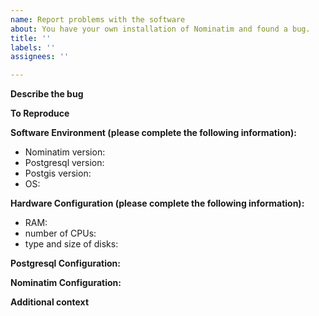 ```yaml
---
name: Report problems with the software
about: You have your own installation of Nominatim and found a bug.
title: ''
labels: ''
assignees: ''

---
```


<!-- Note: if you are installing Nominatim through a docker image, you should report issues with the installation process with the docker repository first.

     Do not send screen shots! Copy any console output directly into the issue.
 -->

**Describe the bug**
<!-- A clear and concise description of what the bug is.-->

**To Reproduce**
<!-- Please describe what you did to get to the issue. -->

**Software Environment (please complete the following information):**
- Nominatim version: 
- Postgresql version: 
- Postgis version:
- OS: 

**Hardware Configuration (please complete the following information):**
- RAM: 
- number of CPUs:
- type and size of disks:

**Postgresql Configuration:**

<!-- List any configuration items you changed in your postgresql configuration. -->

**Nominatim Configuration:**

<!-- List the contents of your customized `.env` file. -->

**Additional context**

<!-- Add any other context about the problem here. -->
